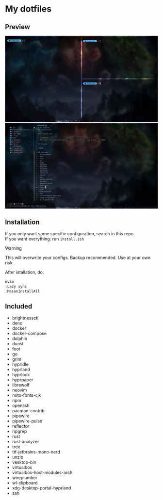 # My dotfiles
## Preview
![](./preview/terminal.png)
![](./preview/nvim.png)

## Installation
If you only want some specific configuration, search in this repo.\
If you want everything: run `install.zsh`

> [!WARNING]
> This will overwrite your configs. Backup recommended. Use at your own risk.

After istallation, do:
```
nvim
:Lazy sync
:MasonInstallAll
```

## Included
- brightnessctl
- deno
- docker
- docker-compose
- dolphin
- dunst
- foot
- go
- grim
- hypridle
- hyprland
- hyprlock
- hyprpaper
- librewolf
- neovim
- noto-fonts-cjk
- npm
- openssh
- pacman-contrib
- pipewire
- pipewire-pulse
- reflector
- ripgrep
- rust
- rust-analyzer
- tree
- ttf-jetbrains-mono-nerd
- unzip
- vesktop-bin
- virtualbox
- virtualbox-host-modules-arch
- wireplumber
- wl-clipboard
- xdg-desktop-portal-hyprland
- zsh
